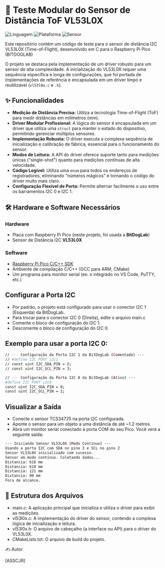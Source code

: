 # 📏 Teste Modular do Sensor de Distância ToF VL53L0X

![Linguagem](https://img.shields.io/badge/Linguagem-C-blue.svg)
![Plataforma](https://img.shields.io/badge/Plataforma-Raspberry%20Pi%20Pico-purple.svg)
![Sensor](https://img.shields.io/badge/Sensor-VL53L0X-red.svg)

Este repositório contém um código de teste para o sensor de distância I2C VL53L0X (Time-of-Flight), desenvolvido em C para o Raspberry Pi Pico (BITDOGLAB)

O projeto se destaca pela implementação de um driver robusto para um sensor de alta complexidade. A inicialização do VL53L0X requer uma sequência específica e longa de configurações, que foi portada de implementações de referência e encapsulada em um driver limpo e reutilizável (`vl53l0x.c` e `.h`).

## ✨ Funcionalidades

* **Medição de Distância Precisa:** Utiliza a tecnologia Time-of-Flight (ToF) para medir distâncias em milímetros (mm).
* **Driver Modular Profissional:** A lógica do sensor é encapsulada em um driver que utiliza uma `struct` para manter o estado do dispositivo, permitindo gerenciar múltiplos sensores.
* **Implementação Robusta:** O driver executa a complexa sequência de inicialização e calibração de fábrica, essencial para o funcionamento do sensor.
* **Modos de Leitura:** A API do driver oferece suporte tanto para medições únicas ("single-shot") quanto para medições contínuas de alta velocidade.
* **Código Legível:** Utiliza uma `enum` para todos os endereços de registradores, eliminando "números mágicos" e tornando o código do driver muito mais claro.
* **Configuração Flexível de Porta:** Permite alternar facilmente o uso entre os barramentos I2C 0 e I2C 1.

## 🛠️ Hardware e Software Necessários

### Hardware
* Placa com Raspberry Pi Pico (neste projeto, foi usada a **BitDogLab**)
* Sensor de Distância I2C **VL53L0X**

### Software
* [Raspberry Pi Pico C/C++ SDK](https://github.com/raspberrypi/pico-sdk)
* Ambiente de compilação C/C++ (GCC para ARM, CMake)
* Um programa para monitor serial (ex: o integrado no VS Code, PuTTY, etc.)

## Configurar a Porta I2C
* Por padrão, o projeto está configurado para usar o conector I2C 1 (Esquerda) da BitDogLab.
* Para trocar para o conector I2C 0 (Direita), edite o arquivo main.c
* Comente o bloco de configuração do I2C 1.
* Descomente o bloco de configuração do I2C 0.

## Exemplo para usar a porta I2C 0:

```bash
// --- Configuração da Porta I2C 1 da BitDogLab (Comentado) ---
// #define I2C_PORT i2c1
// const uint I2C_SDA_PIN = 2;
// const uint I2C_SCL_PIN = 3;

// --- Configuração da Porta I2C 0 da BitDogLab (Ativo) ---
#define I2C_PORT i2c0
const uint I2C_SDA_PIN = 0;
const uint I2C_SCL_PIN = 1;
```
## Visualizar a Saída
* Conecte o sensor TCS34725 na porta I2C configurada.
* Aponte o sensor para um objeto a uma distância de até ~1.2 metros.
* Abra um monitor serial conectado à porta COM do seu Pico. Você verá a seguinte saída:
```bash
--- Iniciando Sensor VL53L0X (Modo Contínuo) ---
Usando a porta I2C com SDA no pino 3 e SCL no pino 2
Sensor VL53L0X inicializado com sucesso.
Sensor em modo contínuo. Coletando dados...
Distancia: 616 mm
Distancia: 610 mm
Distancia: 121 mm
Distancia: 90 mm
Fora de alcance.
```
## 📂 Estrutura dos Arquivos

* main.c: A aplicação principal que inicializa e utiliza o driver para exibir as medições.
* vl53l0x.c: A implementação do driver do sensor, contendo a complexa lógica de inicialização e leitura.
* vl53l0x.h: O arquivo de cabeçalho (a interface ou API) para o driver do VL53L0X.
* CMakeLists.txt: O arquivo de build do projeto.
  
✍️ Autor

[ASSCJR]
